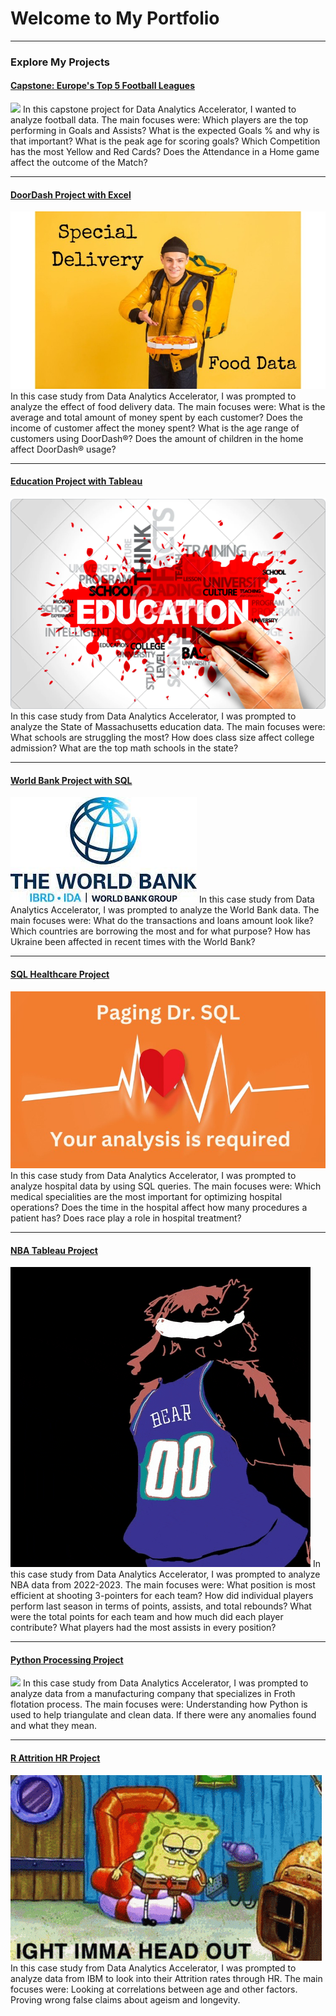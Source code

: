 # Welcome to My Portfolio

---

### Explore My Projects

#### [Capstone: Europe's Top 5 Football Leagues](https://www.linkedin.com/pulse/europes-big-5-football-data-glance-2022-2023-brock-johnson/)
<img src="soccer.gif?raw=true"/>
In this capstone project for Data Analytics Accelerator, I wanted to analyze football data. The main focuses were:
Which players are the top performing in Goals and Assists?
What is the expected Goals % and why is that important?
What is the peak age for scoring goals?
Which Competition has the most Yellow and Red Cards?
Does the Attendance in a Home game affect the outcome of the Match?

---
#### [DoorDash Project with Excel](https://www.linkedin.com/pulse/doordash-data-delivery-brock-johnson%3FtrackingId=eH3tYWYiSMCiE%252BXsCcuxxQ%253D%253D/?trackingId=eH3tYWYiSMCiE%2BXsCcuxxQ%3D%3D)
<img src="images/ddpic.jpg?raw=true"/>
In this case study from Data Analytics Accelerator, I was prompted to analyze the effect of food delivery data. The main focuses were:
What is the average and total amount of money spent by each customer?
Does the income of customer affect the money spent?
What is the age range of customers using DoorDash®?
Does the amount of children in the home affect DoorDash® usage?

---
#### [Education Project with Tableau](/education)
<img src="images/edupic.png?raw=true"/>
In this case study from Data Analytics Accelerator, I was prompted to analyze the State of Massachusetts education data. The main focuses were:
What schools are struggling the most?
How does class size affect college admission?
What are the top math schools in the state? 

---
#### [World Bank Project with SQL](https://www.linkedin.com/pulse/world-bank-brock-johnson/)
<img src="images/worldbank.jpg?raw=true"/>
In this case study from Data Analytics Accelerator, I was prompted to analyze the World Bank data. The main focuses were:
What do the transactions and loans amount look like?
Which countries are borrowing the most and for what purpose?
How has Ukraine been affected in recent times with the World Bank? 

---
#### [SQL Healthcare Project](https://www.linkedin.com/pulse/diabetes-hospitals-sql-oh-my-brock-johnson%3FtrackingId=Iy7VYNvVSQGHjMbGysmdCw%253D%253D/?trackingId=Iy7VYNvVSQGHjMbGysmdCw%3D%3D)
<img src="images/sqlhealth.jpg?raw=true"/>
In this case study from Data Analytics Accelerator, I was prompted to analyze hospital data by using SQL queries. The main focuses were:
Which medical specialities are the most important for optimizing hospital operations?
Does the time in the hospital affect how many procedures a patient has?
Does race play a role in hospital treatment?

---
#### [NBA Tableau Project](/nba)
<img src="images/jazzbear.gif?raw=true"/>
In this case study from Data Analytics Accelerator, I was prompted to analyze NBA data from 2022-2023. The main focuses were:
What position is most efficient at shooting 3-pointers for each team?
How did individual players perform last season in terms of points, assists, and total rebounds?
What were the total points for each team and how much did each player contribute?
What players had the most assists in every position?

---
#### [Python Processing Project](https://www.linkedin.com/pulse/python-processing-plant-brock-johnson/)
<img src="images/mfgfloat.gif?raw=true"/>
In this case study from Data Analytics Accelerator, I was prompted to analyze data from a manufacturing company that specializes in Froth flotation process. The main focuses were:
Understanding how Python is used to help triangulate and clean data.
If there were any anomalies found and what they mean.

---
#### [R Attrition HR Project](https://www.linkedin.com/pulse/hr-attrition-rates-r-brock-johnson/)
<img src="images/hrsb.gif?raw=true"/>
In this case study from Data Analytics Accelerator, I was prompted to analyze data from IBM to look into their Attrition rates through HR. The main focuses were:
Looking at correlations between age and other factors.
Proving wrong false claims about ageism and longevity.
